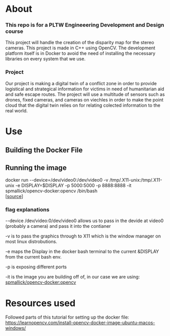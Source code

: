 # About
### This repo is for a PLTW Engineeering Development and Design course
This project will handle the creation of the disparity map for the stereo cameras.
This project is made in C++ using OpenCV. The development platform itself is in Docker to avoid the need of installing the necessary libraries on every system that we use.

### Project
Our project is making a digital twin of a conflict zone in order to provide logistical and strategical information for victims in need of humanitarian aid and safe escape routes. The project will use a multitude of sensors such as drones, fixed cameras, and cameras on viechles in order to make the point cloud that the digital twin relies on for relating colected information to the real world.

# Use
## Building the Docker File 

## Running the image
docker run --device=/dev/video0:/dev/video0 -v /tmp/.X11-unix:/tmp/.X11-unix -e DISPLAY=$DISPLAY -p 5000:5000 -p 8888:8888 -it spmallick/opencv-docker:opencv /bin/bash  \
[<a href="https://learnopencv.com/install-opencv-docker-image-ubuntu-macos-windows">source</a>]

### flag explanations
--device /dev/video:0/dev/video0 allows us to pass in the devide at video0 (probably a camera) and pass it into the contianer

-v is to pass the graphics through to X11 which is the window manager on most linux distrobutions.

-e maps the Display in the docker bash terminal to the current &DISPLAY from the current bash env.

-p is exposing different ports

-it is the image you are building off of, in our case we are using: <a href="https://hub.docker.com/r/spmallick/opencv-docker"> spmallick/opencv-docker:opencv</a>

# Resources used
Followed parts of this tutorial for setting up the docker file: https://learnopencv.com/install-opencv-docker-image-ubuntu-macos-windows/
